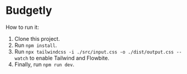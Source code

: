 # Budgetly

How to run it:
1. Clone this project.
2. Run `npm install`.
3. Run `npx tailwindcss -i ./src/input.css -o ./dist/output.css --watch` to enable Tailwind and Flowbite.
4. Finally, run `npm run dev`.